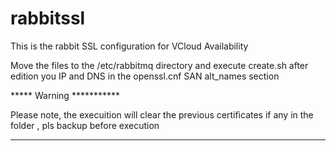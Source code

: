 # rabbitssl
This is the rabbit SSL configuration for VCloud Availability

Move the files to the /etc/rabbitmq directory and execute create.sh after edition you IP and DNS in the openssl.cnf SAN alt_names section 

***** Warning ***********

Please note, the execuition will clear the previous certificates if any in the folder , pls backup before execution
*************************
